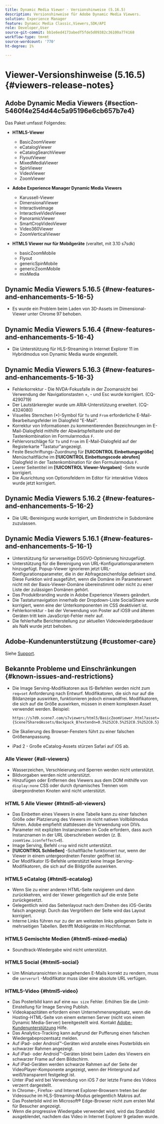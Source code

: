 ```yaml
---
title: Dynamic Media Viewer - Versionshinweise (5.16.5)
description: Versionshinweise für Adobe Dynamic Media Viewers.
solution: Experience Manager
feature: Dynamic Media Classic,Viewers,SDK/API
role: Developer,User
source-git-commit: bb1e6ed4173abedf5fde5d09382c36100a774168
workflow-type: tm+mt
source-wordcount: '770'
ht-degree: 1%

---
```


# Viewer-Versionshinweise (5.16.5){#viewers-release-notes}

<!-- Updated March 03, 2022 for the 5.16.5 release. Contact is Deepa Gupta-->

<!-- hide: yes
hidefromtoc: yes-->

<!-- robots: noindex
googlebot: noindex -->

## Adobe Dynamic Media Viewers {#section-5460f4e254d44c5a95196e6cb657b7e4}

Das Paket umfasst Folgendes:

* **HTML5-Viewer**

   * BasicZoomViewer
   * eCatalogViewer
   * eCatalogSearchViewer
   * FlyoutViewer
   * MixedMediaViewer
   * SpinViewer
   * VideoViewer
   * ZoomViewer

* **Adobe Experience Manager Dynamic Media Viewers**

   * Karussell-Viewer
   * DimensionalViewer
   * InteractiveImage
   * InteractiveVideoViewer
   * PanoramicViewer
   * SmartCropVideoViewer
   * Video360Viewer
   * ZoomVerticalViewer

* **HTML5 Viewer nur für Mobilgeräte** (veraltet, mit 3.10 s7sdk)

   * basicZoomMobile
   * Flyout
   * genericSpinMobile
   * genericZoomMobile
   * mixMedia


## Dynamic Media Viewers 5.16.5 {#new-features-and-enhancements-5-16-5}

* Es wurde ein Problem beim Laden von 3D-Assets im Dimensional-Viewer unter Chrome 97 behoben.

## Dynamic Media Viewers 5.16.4 {#new-features-and-enhancements-5-16-4}

* Die Unterstützung für HLS-Streaming in Internet Explorer 11 im Hybridmodus von Dynamic Media wurde eingestellt.

## Dynamic Media Viewers 5.16.3 {#new-features-and-enhancements-5-16-3}

* Fehlerkorrektur - Die NVDA-Fokusfalle in der Zoomansicht bei Verwendung der Navigationstasten +, - und Esc wurde korrigiert. (CQ-4290719)
* Der Lautstärkeregler wurde um ARIA-Unterstützung erweitert. (CQ-4324080)
* Visuelles Sternchen (*)-Symbol für `To` und `From` erforderliche E-Mail-Bearbeitungsfelder im Dialogfeld &quot;E-Mail&quot;. <!-- (CQ-4290935) -->
* Korrektur von Informationen zu kommentierenden Bezeichnungen im E-Mail-Dialogfeld mithilfe der Abwärtspfeiltaste und der Tastenkombination im Formularmodus `F`. <!-- (CQ-4290934) -->
* Fehlervorschläge für `To` und `From` im E-Mail-Dialogfeld auf der Registerkarte &quot;Tastatur&quot;angezeigt. <!-- (CQ-4290930) -->
* Feste Beschriftungs-Zuordnung für **[!UICONTROL Einbettungsgröße]** Menüschaltfläche im **[!UICONTROL Einbettungscode abrufen]** Dialogfeld in der Tastenkombination für den Formularmodus `F`. <!-- (CQ-4290929) -->
* Leerer Seitentitel im **[!UICONTROL Viewer-Vorgaben]** -Seite wurde korrigiert. <!-- (CQ-4290936) -->
* Die Ausrichtung von Optionsfeldern im Editor für interaktive Videos wurde jetzt korrigiert. <!-- (CQ-4330159) -->

## Dynamic Media Viewers 5.16.2 {#new-features-and-enhancements-5-16-2}

* Die URL-Bereinigung wurde korrigiert, um Bindestriche in Subdomäne zuzulassen. <!-- (CQ-4327691) -->

## Dynamic Media Viewers 5.16.1 {#new-features-and-enhancements-5-16-1}

* Unterstützung für serverseitige DSGVO-Optimierung hinzugefügt.
* Unterstützung für die Bereinigung von URL-Konfigurationsparametern hinzugefügt. Popup-Viewer ignorieren jetzt URL-Konfigurationsparameter, die in der Abfragezeichenfolge definiert sind. Diese Funktion wird ausgeführt, wenn die Domäne im Parameterwert nicht mit der Basis-Viewer-Domäne übereinstimmt oder nicht zu einer Liste der zulässigen Domänen gehört.
* Das Produktbranding wurde in Adobe Experience Viewers geändert.
* Die Tastaturnavigation innerhalb der Dropdown-Liste SocialShare wurde korrigiert, wenn eine der Unterkomponenten im CSS deaktiviert ist.
* Fehlerkorrektur - bei der Verwendung von Poster auf iOS9 und älteren Geräten tritt kein JavaScript-Fehler mehr auf.
* Die fehlerhafte Berichterstellung zur aktuellen Videowiedergabedauer als NaN wurde jetzt behoben.<!--  (CQ-4310148) -->

## Adobe-Kundenunterstützung {#customer-care}

Siehe [Support](https://experienceleague.adobe.com/docs/dynamic-media-classic/using/intro/support.html#intro).

## Bekannte Probleme und Einschränkungen {#known-issues-and-restrictions}

* Die Image Serving-Modifikatoren aus IS-Befehlen werden nicht zum `req=set` Anforderung nach Entwurf. Modifikatoren, die sich nur auf die Bildanzeige auswirken, funktionieren jedoch einwandfrei. Modifikatoren, die sich auf die Größe auswirken, müssen in einem komplexen Asset verwendet werden. Beispiel:

   `https://s7d9.scene7.com/s7viewers/html5/BasicZoomViewer.html?asset= {Scene7SharedAssets/Backpack_B?extendn=0.5%252C0.5%252C0.5%252C0.5}`

* Die Skalierung des Browser-Fensters führt zu einer falschen Größenanpassung.
* iPad 2 - Große eCatalog-Assets stürzen Safari auf iOS ab.

### Alle Viewer {#all-viewers}

* Wasserzeichen, Verschleierung und Sperren werden nicht unterstützt.
* Bildvorgaben werden nicht unterstützt.
* Hinzufügen oder Entfernen des Viewers aus dem DOM mithilfe von `display:none` CSS oder durch dynamisches Trennen vom übergeordneten Knoten wird nicht unterstützt.

### HTML 5 Alle Viewer {#html5-all-viewers}

* Das Einbetten eines Viewers in eine Tabelle kann zu einer falschen Größe oder Platzierung des Viewers im nicht nativen Vollbildmodus führen. Adobe empfiehlt stattdessen die Verwendung von DIVs.
* Parameter mit expliziten Instanznamen im Code erfordern, dass auch Instanznamen in der URL überschrieben werden (z. B. `zoomView.iconfeffect=0`).
* Image Serving, Befehl `crop` wird nicht unterstützt.
* **[!UICONTROL Schließen]** -Schaltfläche funktioniert nur, wenn der Viewer in einem untergeordneten Fenster geöffnet ist.
* Der Modifikator IS-Befehle unterstützt keine Image Serving-Modifikatoren, die sich auf die Bildgröße auswirken.

### HTML5 eCatalog {#html5-ecatalog}

* Wenn Sie zu einer anderen HTML-Seite navigieren und dann zurückkehren, wird der Viewer gelegentlich auf die erste Seite zurückgesetzt.
* Gelegentlich wird das Seitenlayout nach dem Drehen des iOS-Geräts falsch angezeigt. Durch das Vergrößern der Seite wird das Layout korrigiert.
* Interne Links führen nur zu der am weitesten links gelegenen Seite in mehrseitigen Tabellen. Betrifft Mobilgeräte im Hochformat.

### HTML5 Gemischte Medien {#html5-mixed-media}

* Soundtrack-Wiedergabe wird nicht unterstützt.

### HTML5 Social {#html5-social}

* Um Miniaturansichten in ausgehenden E-Mails korrekt zu rendern, muss die `serverurl` -Modifikator muss über eine absolute URL verfügen.

### HTML5-Video {#html5-video}

* Das Posterbild kann auf eine `max size` Fehler. Erhöhen Sie die Limit-Einstellung für Image Serving Publish.
* Videokapazitäten erfordern einen Unternehmensregelsatz, wenn die Hosting-HTML-Seite von einem externen Server (nicht von einem Dynamic Media-Server) bereitgestellt wird. Kontakt [Adobe-Kundenunterstützung](https://experienceleague.adobe.com/docs/dynamic-media-classic/using/intro/support.html#intro) Hilfe.
* Das Analytics-Tracking kann aufgrund der Pufferung einen falschen Wiedergabeprozentsatz melden.
* Auf iPad- oder Android™-Geräten wird anstelle eines Posterbilds ein schwarzer Rahmen angezeigt.
* Auf iPad- oder Android™-Geräten blinkt beim Laden des Viewers ein schwarzer Frame auf dem Bildschirm.
* Auf iPad-Geräten werden schwarze Rahmen auf der Seite der VideoPlayer-Komponente angezeigt, wenn der Hintergrund auf weiß/transparent festgelegt ist.
* Unter iPad wird bei Verwendung von iOS 7 der letzte Frame des Videos verzerrt dargestellt.
* In Chrome-, Firefox- und Internet Explorer-Browsern treten bei der Videosuche im HLS-Streaming-Modus gelegentlich Makros auf.
* Das Posterbild wird im Microsoft® Edge-Browser nicht zum ersten Mal für Besucher angezeigt.
* Wenn die progressive Wiedergabe verwendet wird, wird das Standbild ausgeblendet, nachdem das Video in Internet Explorer 9 geladen wurde.
